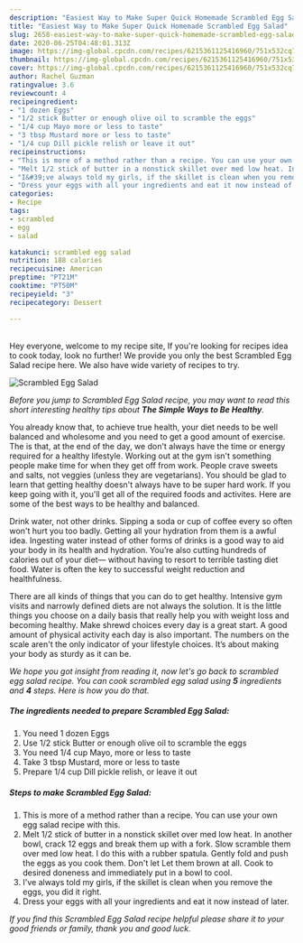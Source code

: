 ```yaml
---
description: "Easiest Way to Make Super Quick Homemade Scrambled Egg Salad"
title: "Easiest Way to Make Super Quick Homemade Scrambled Egg Salad"
slug: 2658-easiest-way-to-make-super-quick-homemade-scrambled-egg-salad
date: 2020-06-25T04:48:01.313Z
image: https://img-global.cpcdn.com/recipes/6215361125416960/751x532cq70/scrambled-egg-salad-recipe-main-photo.jpg
thumbnail: https://img-global.cpcdn.com/recipes/6215361125416960/751x532cq70/scrambled-egg-salad-recipe-main-photo.jpg
cover: https://img-global.cpcdn.com/recipes/6215361125416960/751x532cq70/scrambled-egg-salad-recipe-main-photo.jpg
author: Rachel Guzman
ratingvalue: 3.6
reviewcount: 4
recipeingredient:
- "1 dozen Eggs"
- "1/2 stick Butter or enough olive oil to scramble the eggs"
- "1/4 cup Mayo more or less to taste"
- "3 tbsp Mustard more or less to taste"
- "1/4 cup Dill pickle relish or leave it out"
recipeinstructions:
- "This is more of a method rather than a recipe. You can use your own egg salad recipe with this."
- "Melt 1/2 stick of butter in a nonstick skillet over med low heat. In another bowl, crack 12 eggs and break them up with a fork. Slow scramble them over med low heat. I do this with a rubber spatula. Gently fold and push the eggs as you cook them. Don&#39;t let Let them brown at all. Cook to desired doneness and immediately put in a bowl to cool."
- "I&#39;ve always told my girls, if the skillet is clean when you remove the eggs, you did it right."
- "Dress your eggs with all your ingredients and eat it now instead of later."
categories:
- Recipe
tags:
- scrambled
- egg
- salad

katakunci: scrambled egg salad 
nutrition: 188 calories
recipecuisine: American
preptime: "PT21M"
cooktime: "PT50M"
recipeyield: "3"
recipecategory: Dessert

---
```

<br>
Hey everyone, welcome to my recipe site, If you're looking for recipes idea to cook today, look no further! We provide you only the best Scrambled Egg Salad recipe here. We also have wide variety of recipes to try.
<br>


![Scrambled Egg Salad](https://img-global.cpcdn.com/recipes/6215361125416960/751x532cq70/scrambled-egg-salad-recipe-main-photo.jpg)

<i>Before you jump to Scrambled Egg Salad recipe, you may want to read this short interesting healthy tips about <strong>The Simple Ways to Be Healthy</strong>.</i>

You already know that, to achieve true health, your diet needs to be well balanced and wholesome and you need to get a good amount of exercise. The  is that, at the end of the day, we don't always have the time or energy required for a healthy lifestyle. Working out at the gym isn't something people make time for when they get off from work. People crave sweets and salts, not veggies (unless they are vegetarians). You should be glad to learn that getting healthy doesn't always have to be super hard work. If you keep going with it, you'll get all of the required foods and activites. Here are some of the best ways to be healthy and balanced.

Drink water, not other drinks. Sipping a soda or cup of coffee every so often won't hurt you too badly. Getting all your hydration from them is a awful idea. Ingesting water instead of other forms of drinks is a good way to aid your body in its health and hydration. You’re also cutting hundreds of calories out of your diet— without having to resort to terrible tasting diet food. Water is often the key to successful weight reduction and healthfulness.

There are all kinds of things that you can do to get healthy. Intensive gym visits and narrowly defined diets are not always the solution. It is the little things you choose on a daily basis that really help you with weight loss and becoming healthy. Make shrewd choices every day is a great start. A good amount of physical activity each day is also important. The numbers on the scale aren't the only indicator of your lifestyle choices. It’s about making your body as sturdy as it can be. 


<i>We hope you got insight from reading it, now let's go back to scrambled egg salad recipe. You can cook scrambled egg salad using <strong>5</strong> ingredients and <strong>4</strong> steps. Here is how you do that.
</i>

##### The ingredients needed to prepare Scrambled Egg Salad:

1. You need 1 dozen Eggs
1. Use 1/2 stick Butter or enough olive oil to scramble the eggs
1. You need 1/4 cup Mayo, more or less to taste
1. Take 3 tbsp Mustard, more or less to taste
1. Prepare 1/4 cup Dill pickle relish, or leave it out


##### Steps to make Scrambled Egg Salad:

1. This is more of a method rather than a recipe. You can use your own egg salad recipe with this.
1. Melt 1/2 stick of butter in a nonstick skillet over med low heat. In another bowl, crack 12 eggs and break them up with a fork. Slow scramble them over med low heat. I do this with a rubber spatula. Gently fold and push the eggs as you cook them. Don&#39;t let Let them brown at all. Cook to desired doneness and immediately put in a bowl to cool.
1. I&#39;ve always told my girls, if the skillet is clean when you remove the eggs, you did it right.
1. Dress your eggs with all your ingredients and eat it now instead of later.


<i>If you find this Scrambled Egg Salad recipe helpful please share it to your good friends or family, thank you and good luck.</i>
